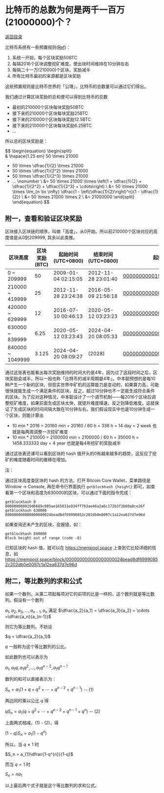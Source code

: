 # 比特币的总数为何是两千一百万(21000000)个？

[返回目录](../index.md)

比特币系统有一些预置规则([Ref](https://en.bitcoin.it/wiki/Protocol_rules))：

1. 系统一开始，每个区块奖励50BTC
2. 每隔2016个区块调整挖矿难度，使出块时间维持在10分钟左右
3. 每隔二十一万(210000)个区块，奖励减半
4. 所有比特币最初的来源都是区块奖励

这些预置规则是比特币世界的「公理」，比特币的总数量可以通过它们得出。

我们通过计算区块奖励的总和便可以得到比特币的总数

- 最初的210000个区块每块奖励50BTC
- 接下来的210000个区块每块奖励25BTC
- 接下来的210000个区块每块奖励12.5BTC
- 接下来的210000个区块每块奖励6.25BTC
- ...

所以总的区块奖励是：

$$
\begin{equation}
    \begin{split}  
& \hspace{1.25 em} 50 \times 21000
+ 50 \times \dfrac{1}{2} \times 21000
+ 50 \times \dfrac{1}{2^2} \times 21000
+ 50 \times \dfrac{1}{2^3} \times 21000
+ ... \nonumber \\
&= 50 \times 21000 \times \left(1 + \dfrac{1}{2} + \dfrac{1}{2^2} + \dfrac{1}{2^3} + \cdots\right) \\
&= 50 \times 21000 \times \lim_{n \to \infty} \dfrac{1 - \left(\dfrac{1}{2}\right)^n}{1 - \dfrac{1}{2}} \\
&= 50 \times 21000 \times 2 \\
&= 21000000
    \end{split}
\end{equation}
$$

## 附一，查看和验证区块奖励

区块接入区块链的顺序，叫做「高度」，从0开始。所以前210000个区块对应的高度值是从0到209999, 其余以此类推。

| 区块高度         | 区块奖励(BTC) | 起始时间(UTC+0800)  |   结束时间(UTC+0800)  | 起始区块 | 结束区块 |
|------------------|---------------|----------|----------|-----------------------------------------------|------------------|
| 0 ~ 209999       | 50            | 2009-01-04 02:15:05 | 2012-11-28 23:01:40 | [000000000019d6689c085a...6f](https://mempool.space/block/000000000019d6689c085ae165831e934ff763ae46a2a6c172b3f1b60a8ce26f) | [00000000000000f3819164...e1](https://mempool.space/block/00000000000000f3819164645360294b5dee7f2e846001ac9f41a70b7a9a3de1) |
| 210000 ~ 419999  | 25            | 2012-11-28 23:24:38 | 2016-05-09 21:56:18 | [000000000000048b95347e...2e](https://mempool.space/block/000000000000048b95347e83192f69cf0366076336c639f9b7228e9ba171342e) | [0000000000000000036f6f...ab](https://mempool.space/block/0000000000000000036f6fc4b804b05a6b79b2d5eb84cfef4674de2ef1eb83ab) |
| 420000 ~ 629999  | 12            | 2016-07-10 00:46:13 | 2020-05-12 03:23:23 | [000000000000000002cce8...a1](https://mempool.space/block/000000000000000002cce816c0ab2c5c269cb081896b7dcb34b8422d6b74ffa1) | [0000000000000000000d65...1e](https://mempool.space/block/0000000000000000000d656be18bb095db1b23bd797266b0ac3ba720b1962b1e) |
| 630000 ~ 839999  | 6.25          | 2020-05-12 03:23:43 | 2024-04-20 08:05:33 | [000000000000000000024b...6d](https://mempool.space/block/000000000000000000024bead8df69990852c202db0e0097c1a12ea637d7e96d) | [0000000000000000000172...ab](https://mempool.space/block/0000000000000000000172014ba58d66455762add0512355ad651207918494ab) |
| 840000 ~ 1049999 | 3.125         | 2024-04-20 08:09:27 |  (2028)             | [0000000000000000000320...a5](https://mempool.space/block/0000000000000000000320283a032748cef8227873ff4872689bf23f1cda83a5) | |


通过这张表也能看出每次奖励维持的时间大约是4年，因为过了这段时间之后，区块奖励会减半，所以一般也称「比特币的减半周期是4年」。中本聪预想的是每10种产生一个新的区块，但现实世界中矿机的运算能力是变动的，如果算力高，可能很快就能生成一个满足条件的区块，反之，超过10分钟也不一定能生成符合条件的区块。为了应对这种情况，中本聪设计了一个调节机制——每2016个区块后调整挖矿难度，如果前面生成区块太快，就提升难度降速，反之则降低难度。这就保证了生成区块的时间间隔大致在10分钟左右。我们假设现实中也是10分钟生成一个区块，则能计算出

- 10 min * 2016 = 20160 min = 20160 / 60 h = 336 h = 14 day = 2 week 也就是每两周调整一次挖矿难度
- 10 min * 210000 = 2100000 min = 2100000 / 60 h = 35000 h = 1458.333333 day = 4 year 也就是每4年挖矿的奖励减半

通过这张表还课可以看到区块的 hash 值开头的0有越来越多的趋势，这反应了挖矿的难度随着时间的推移在增加。

注：

通过区块高度查区块的 hash 的方法。打开 Bitcoin Core Wallet，菜单路径是 Window -> Console, 再在命令行界面执行 `getblockhash {height}` 即可，如查看第一个区块和高度为630000的区块，可以通过下面的指令完成：

```plaintext
getblockhash 0
000000000019d6689c085ae165831e934ff763ae46a2a6c172b3f1b60a8ce26f
getblockhash 630000
000000000000000000024bead8df69990852c202db0e0097c1a12ea637d7e96d
```

如果查询还未产生的区块，会报错，如：

```plaintext
getblockhash 840000
Block height out of range (code -8)
```

已知区块的 hash 值，就可以在 <https://mempool.space> 上查到它比较详细的信息，如 <https://mempool.space/block/000000000000000000024bead8df69990852c202db0e0097c1a12ea637d7e96d>


## 附二，等比数列的求和公式

如果一个数列，从第二项起每项对它的前项的比是一样的，这个数列就是等比数列。假设有一个数列

$a_1, a_2, a_3, ..., a_{n-1}, a_n$ 满足 $\dfrac{a_2}{a_1} = \dfrac{a_3}{a_2} = \cdots =\dfrac{a_n}{a_{n-1}}$

则它为等比数列。不妨设

$q = \dfrac{a_2}{a_1}$

$q$ 一般称为这个等比数列的公比。

如此数列也可以表示为

$a_1, a_1q, a_1q^2, ..., a_{1}q^{n-2}, a_{1}q^{n-1}$

数列的和可以直接表示为：

$S_n = a_{1}(1+q+q^2+\cdots+q^{n-2}+q^{n-1})$ -- (1)

两边同时乘以公比 $q$ 得

$qS_n = a_{1}(q+q^2+\cdots+q^{n-2}+q^{n-1}+q^{n})$ -- (2)

上面两式相减，(1) - (2)，得

$(1-q)S_n = a_{1}(1-q^{n})$

所以，当 $q \neq 1$ 时

$S_n = a_{1}\dfrac{1-q^{n}}{1-q}$

而当 $q = 1$ 时

$S_n = na_{1}$

以上最后两个式子就是这个等比数列的求和公式。

<script>
MathJax = {
  tex: {
    inlineMath: [['$', '$'], ['\\(', '\\)']]
  }
};
</script>
<script id="MathJax-script" async
  src="https://cdn.jsdelivr.net/npm/mathjax@3/es5/tex-chtml.js">
</script>
